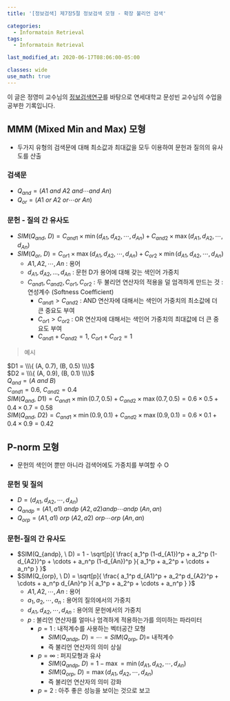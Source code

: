 ```yaml
---
title: '[정보검색] 제7장5절 정보검색 모형 - 확장 불리언 검색'

categories:
  - Informatoin Retrieval
tags:
  - Informatoin Retrieval

last_modified_at: 2020-06-17T08:06:00-05:00

classes: wide
use_math: true
---
```


이 글은 정영미 교수님의 [정보검색연구](https://www.aladin.co.kr/shop/wproduct.aspx?ItemId=17330455)를 바탕으로 연세대학교 문성빈 교수님의 수업을 공부한 기록입니다.

## MMM (Mixed Min and Max) 모형

- 두가지 유형의 검색문에 대해 최소값과 최대값을 모두 이용하여 문헌과 질의의 유사도를 산출

### 검색문
- $Q_{and} = (A1 \ and \ A2 \ and \cdots and \ An)$
- $Q_{or} = (A1 \ or \ A2 \ or \cdots or \ An)$

### 문헌 - 질의 간 유사도
- $SIM(Q_{and}, \ D) = C_{and1} \times \min(d_{A1}, d_{A2}, \cdots , d_{An}) + C_{and2} \times \max(d_{A1}, d_{A2}, \cdots , d_{An})$
- $SIM(Q_{or}, \ D) = C_{or1} \times \max(d_{A1}, d_{A2}, \cdots , d_{An}) + C_{or2} \times \min(d_{A1}, d_{A2}, \cdots, d_{An})$
	- $A1, A2, \cdots , An$ : 용어
	- $d_{A1}, d_{A2}, … , d_{An}$ : 문헌 D가 용어에 대해 갖는 색인어 가중치
	- $C_{and1}, C_{and2}, C_{or1}, C_{or2}$ : 두 불리언 연산자의 적용을 덜 엄격하게 만드는 것 : 연성계수 (Softness Coefficient)
		- $C_{and1} > C_{and2}$ : AND 연산자에 대해서는 색인어 가중치의 최소값에 더 큰 중요도 부여
		- $C_{or1} > C_{or2}$ : OR 연산자에 대해서는 색인어 가중치의 최대값에 더 큰 중요도 부여
		- $C_{and1} + C_{and2} = 1, \ C_{or1} + C_{or2} = 1$

> 예시

$D1 = \\\{ (A, 0.7), (B, 0.5) \\\}$  
$D2 = \\\{ (A, 0.9), (B, 0.1) \\\}$  
$Q_{and} = (A \ and \ B)$  
$C_{and1} = 0.6, \ C_{and2} = 0.4$  
$SIM(Q_{and}, \ D1) = C_{and1} \times \min(0.7, 0.5) + C_{and2} \times \max(0.7, 0.5) = 0.6 \times 0.5 + 0.4 \times 0.7 = 0.58$  
$SIM(Q_{and}, \ D2) = C_{and1} \times \min(0.9, 0.1) + C_{and2} \times \max(0.9, 0.1) = 0.6 \times 0.1 + 0.4 \times 0.9 = 0.42$

## P-norm 모형

- 문헌의 색인어 뿐만 아니라 검색어에도 가중치를 부여할 수 O

### 문헌 및 질의

- $D = (d_{A1}, d_{A2}, \cdots , d_{An})$
- $Q_{andp} = (A1, a1) \ andp \ (A2, a2) andp \cdots andp \ (An, an)$
- $Q_{orp} = (A1, a1) \ orp \ (A2, a2) \ orp \cdots orp \ (An, an)$

### 문헌-질의 간 유사도

- $SIM(Q_{andp}, \ D) = 1 - \sqrt[p]{ \frac{ a_1^p (1-d_{A1})^p + a_2^p (1-d_{A2})^p + \cdots + a_n^p (1-d_{An})^p }{ a_1^p + a_2^p + \cdots + a_n^p } }$
- $SIM(Q_{orp}, \ D) = \sqrt[p]{ \frac{ a_1^p d_{A1}^p + a_2^p d_{A2}^p + \cdots + a_n^p d_{An}^p }{ a_1^p + a_2^p + \cdots + a_n^p } }$
	- $A1, A2, \cdots, An$ : 용어
	- $a_1, a_2, \cdots, a_n$ : 용어의 질의에서의 가중치
	- $d_{A1}, d_{A2}, \cdots, d_{An}$ : 용어의 문헌에서의 가중치
	- $p$ : 불리언 연산자를 얼마나 엄격하게 적용하는가를 의미하는 파라미터
		- $p = 1$ : 내적계수를 사용하는 벡터공간 모형
			- $SIM(Q_{andp}, \ D) = \cdots = SIM(Q_{orp}, \ D) =$ 내적계수
			- 즉 불리언 연산자의 의미 상실
		- $p = \infty$ : 퍼지모형과 유사
			- $SIM(Q_{andp}, \ D) = 1 - \max = \min( d_{A1}, d_{A2}, \cdots, d_{An} )$
			- $SIM(Q_{orp}, \ D) = \max( d_{A1}, d_{A2}, \cdots, d_{An} )$
			- 즉 불리언 연산자의 의미 강화
		- $p = 2$ : 아주 좋은 성능을 보이는 것으로 보고

